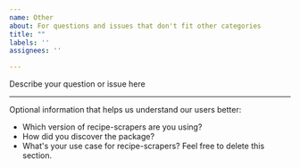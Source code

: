 ```yaml
---
name: Other
about: For questions and issues that don't fit other categories
title: ""
labels: ''
assignees: ''

---
```



Describe your question or issue here


-----

Optional information that helps us understand our users better:
- Which version of recipe-scrapers are you using?
- How did you discover the package?
- What's your use case for recipe-scrapers?
Feel free to delete this section.
